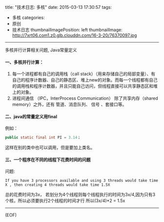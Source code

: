 title: "技术日志: 多核"
date: 2015-03-13 17:30:57
tags:
  - 多核
categories:
  - 原创
  - 技术日志
thumbnailImagePosition: left
thumbnailImage: http://7xrt06.com1.z0.glb.clouddn.com/16-3-20/76370097.jpg
---

多核并行计算相关问题, Java常量定义
<!-- excerpt -->

#### 一、多核并行计算：
1. 每一个进程都有自己的调用栈（call stack）（用来存储自己的局部变量）、有自己的程序计数器、自己的静态区、堆上new的对象。而每一个线程都有自己的调用栈和程序计数器，并且只能自己访问，但线程直接可以共享静态区和堆上的对象。
2. 进程间通信 （IPC，InterProcess Communication） 除了共享内存（shared memory）之外，还有 管道、消息队列、 信号 、套接口等。

#### 二、java的常量定义用final
例如：
```java
public static final int PI = 3.14；
```
这样在别的类中也可以调用，但是要加上类名。

#### 三、一个程序在不同的线程下花费时间的问题
问题:

    If you have 3 processors available and using 3 threads would take time X , then creating 4 threads would take time 1.5X

总的花费时间为3x， 若划分为4个线程则每个线程执行的时间为3x/4,因为只有3个核，所以必须要执行2个线程的时间才行 所以(3x/4)*2 = 1.5x
***
(EOF)


